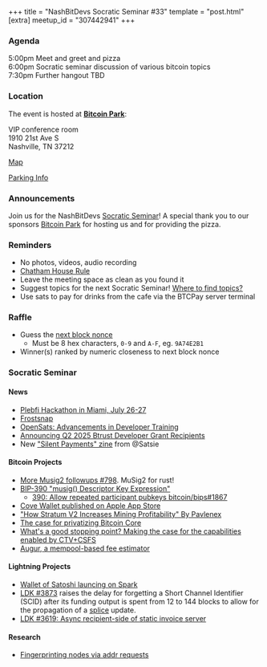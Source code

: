 +++
title = "NashBitDevs Socratic Seminar #33"
template = "post.html"
[extra]
meetup_id = "307442941"
+++

### Agenda
 
5:00pm Meet and greet and pizza  
6:00pm Socratic seminar discussion of various bitcoin topics   
7:30pm Further hangout TBD

### Location

The event is hosted at [**Bitcoin Park**](https://bitcoinpark.com):

VIP conference room   
1910 21st Ave S  
Nashville, TN  37212  

[Map](https://www.google.com/maps/place/1910+21st+Ave+S,+Nashville,+TN+37212/@36.1347819,-86.8029863,17z/data=!3m1!4b1!4m5!3m4!1s0x8864669fea1ce71d:0xdc34986293b94f39!8m2!3d36.1347819!4d-86.8007923)  

[Parking Info](/about/bitcoinpark-parking)  

### Announcements

Join us for the NashBitDevs [Socratic Seminar](/about)! A special thank you to our 
sponsors [Bitcoin Park](https://bitcoinpark.co/) for hosting us and for providing the pizza. 

### Reminders

  - No photos, videos, audio recording
  - [Chatham House Rule](https://www.chathamhouse.org/about-us/chatham-house-rule)
  - Leave the meeting space as clean as you found it
  - Suggest topics for the next Socratic Seminar! [Where to find topics?](/about/find-topics)
  - Use sats to pay for drinks from the cafe via the BTCPay server terminal

### Raffle

  - Guess the [next block nonce](https://nonce.notmandatory.org/)
    - Must be 8 hex characters, `0-9` and `A-F`, eg. `9A74E2B1`
  - Winner(s) ranked by numeric closeness to next block nonce

### Socratic Seminar

#### News

- [Plebfi Hackathon in Miami, July 26-27](https://pleb.fi/miami2025)
- [Frostsnap](https://x.com/FrostsnapTech/status/1939519321862291621)
- [OpenSats: Advancements in Developer Training](https://opensats.org/blog/advancements-in-developer-training)
- [Announcing Q2 2025 Btrust Developer Grant Recipients](https://blog.btrust.tech/announcing-q2-2025-btrust-developer-grant-recipients/)
- New ["Silent Payments" zine](https://satsie.dev/zines/silentpayments) from @Satsie

#### Bitcoin Projects

- [More Musig2 followups #798](https://github.com/rust-bitcoin/rust-secp256k1/pull/798). MuSig2 for rust! 
- [BIP-390 "musig() Descriptor Key Expression"](https://github.com/bitcoin/bips/blob/master/bip-0390.mediawiki)
    * [390: Allow repeated participant pubkeys bitcoin/bips#1867](https://github.com/bitcoin/bips/pull/1867)
- [Cove Wallet published on Apple App Store](https://github.com/bitcoinppl/cove)
- ["How Stratum V2 Increases Mining Profitability" By Pavlenex](https://stratumprotocol.org/blog/case-study/hashlabs/)
- [The case for privatizing Bitcoin Core](https://groups.google.com/g/bitcoindev/c/43yjt8MXMvo/m/h1loD2ciBQAJ)
- [What's a good stopping point? Making the case for the capabilities enabled by CTV+CSFS](https://groups.google.com/g/bitcoindev/c/-qJc1EWQzY0)
- [Augur, a mempool-based fee estimator](https://primal.net/e/nevent1qqszpp9a7mdfc6uzpyu2rm4cmvxy2y9xyrt8luk6qvgwgy6v3l998cq9rafzp)

#### Lightning Projects

- [Wallet of Satoshi launcing on Spark](https://x.com/spark/status/1940168641301119094)
- [LDK #3873](https://github.com/lightningdevkit/rust-lightning/issues/3873) raises the delay for forgetting a Short Channel Identifier (SCID) after its funding output is spent from 12 to 144 blocks to allow for the propagation of a [splice](https://bitcoinops.org/en/topics/splicing/) update.
- [LDK #3619: Async recipient-side of static invoice server](https://github.com/lightningdevkit/rust-lightning/pull/3618)

#### Research

- [Fingerprinting nodes via addr requests](https://delvingbitcoin.org/t/fingerprinting-nodes-via-addr-requests/1786)
